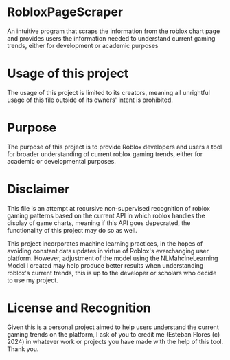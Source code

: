 # RobloxPageScraper
 An intuitive program that scraps the information from the roblox chart page and provides users the information needed to understand current gaming trends, either for development or academic purposes

# Usage of this project

The usage of this project is limited to its creators, meaning all unrightful usage of this file outside of its owners' intent is prohibited.

# Purpose

The purpose of this project is to provide Roblox developers and users a tool for broader understanding of current roblox gaming trends, either for academic or developmental purposes.

# Disclaimer

This file is an attempt at recursive non-supervised recognition of roblox gaming patterns based on the current API in which roblox handles the display of game charts, meaning if this API goes depecrated, the functionality of this project may do so as well.

This project incorporates machine learning practices, in the hopes of avoiding constant data updates in virtue of Roblox's everchanging user platform. However, adjustment of the model using the NLMahcineLearning Model I created may help produce better results when understanding roblox's current trends, this is up to the developer or scholars who decide to use my project.

# License and Recognition

Given this is a personal project aimed to help users understand the current gaming trends on the platform, I ask of you to credit me (Esteban Flores (c) 2024) in whatever work or projects you have made with the help of this tool. Thank you.